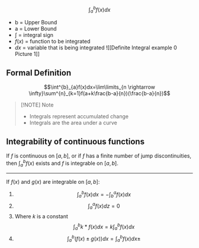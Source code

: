 $$\int^{b}_{a}f(x)dx$$
- b = Upper Bound
- a = Lower Bound
- $\int$ = integral sign
- $f(x)$ = function to be integrated
- $dx$ = variable that is being integrated
![[Definite Integral example 0 Picture 1]]
## Formal Definition
$$\int^{b}_{a}f(x)dx=\lim\limits_{n \rightarrow \infty}\sum^{n}_{k=1}f(a+k\frac{b-a}{n})(\frac{b-a}{n})$$

> [!NOTE] Note
> - Integrals represent accumulated change
> - Integrals are the area under a curve
## Integrability of continuous functions
If $f$ is continuous on $[a,b]$, or if $f$ has a finite number of jump discontinuities, then $\int^{b}_{a}f(x)$ exists and $f$ is integrable on $[a,b]$.

---
If $f(x)$ and $g(x)$ are integrable on $[a,b]$:
1. $$\int^{b}_{a}f(x)dx=-\int^{a}_{b}f(x)dx$$
2. $$\int^{a}_{a}f(x)dz=0$$
3. Where $k$ is a constant$$\int^{b}_{a}k*f(x)dx=k\int^{b}_{a}f(x)dx$$
4. $$\int^{b}_{a}(f(x)\pm g(x))dx=\int^{b}_{a}f(x)dx\pm$$